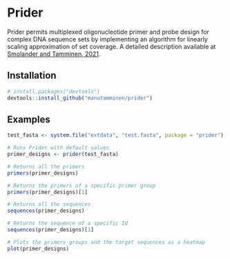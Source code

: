 # Prider

Prider permits multiplexed oligonucleotide primer and probe design for 
complex DNA sequence sets by implementing an algorithm for linearly 
scaling approximation of set coverage. A detailed description available at
[Smolander and Tamminen, 2021](https://www.biorxiv.org/content/10.1101/2021.09.06.459073v1).

## Installation

```R
# install.packages("devtools")
devtools::install_github("manutamminen/prider")

```

## Examples

```R
test_fasta <- system.file("extdata", "test.fasta", package = "prider")

# Runs Prider with default values
primer_designs <- prider(test_fasta)

# Returns all the primers
primers(primer_designs)

# Returns the primers of a specific primer group
primers(primer_designs)[1]

# Returns all the sequences
sequences(primer_designs)

# Returns the sequence of a specific Id
sequences(primer_designs)[1]

# Plots the primers groups and the target sequences as a heatmap
plot(primer_designs)

```
